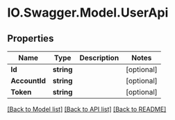 # IO.Swagger.Model.UserApi
## Properties

Name | Type | Description | Notes
------------ | ------------- | ------------- | -------------
**Id** | **string** |  | [optional] 
**AccountId** | **string** |  | [optional] 
**Token** | **string** |  | [optional] 

[[Back to Model list]](../README.md#documentation-for-models) [[Back to API list]](../README.md#documentation-for-api-endpoints) [[Back to README]](../README.md)

